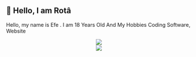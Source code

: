 ## 🎉 Hello, I am Rotâ
Hello, my name is Efe . I am 18 Years Old And My Hobbies Coding Software, Website

<div align="center">
    <img src="https://komarev.com/ghpvc/?username=rotaxrd&color=dc143c"/>
</div>

<div align="center">
    <a href="https://discord.com/users/1115507128279498762" title="Discord Profile"><img src="https://lanyard-profile-readme.vercel.app/api/1115507128279498762/"></a>
</div>

<!---
rotaxrd/rotaxrd is a ✨ special ✨ repository because its `README.md` (this file) appears on your GitHub profile.
You can click the Preview link to take a look at your changes.
--->

